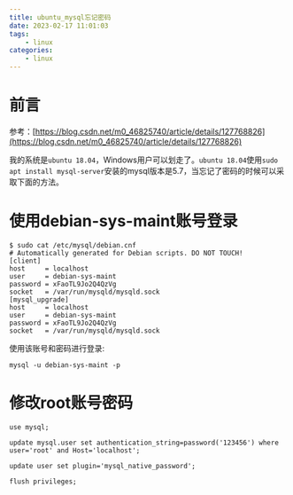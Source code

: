 ```yaml
---
title: ubuntu_mysql忘记密码
date: 2023-02-17 11:01:03
tags:
    - linux
categories:
    - linux
---
```


# 前言

参考：[https://blog.csdn.net/m0_46825740/article/details/127768826](https://blog.csdn.net/m0_46825740/article/details/127768826)

我的系统是`ubuntu 18.04`，Windows用户可以划走了。`ubuntu 18.04`使用`sudo apt install mysql-server`安装的mysql版本是5.7，当忘记了密码的时候可以采取下面的方法。

<!--more-->

# 使用debian-sys-maint账号登录

```shell
$ sudo cat /etc/mysql/debian.cnf
# Automatically generated for Debian scripts. DO NOT TOUCH!
[client]
host     = localhost
user     = debian-sys-maint
password = xFaoTL9Jo2Q4QzVg
socket   = /var/run/mysqld/mysqld.sock
[mysql_upgrade]
host     = localhost
user     = debian-sys-maint
password = xFaoTL9Jo2Q4QzVg
socket   = /var/run/mysqld/mysqld.sock
```

使用该账号和密码进行登录:

```shell
mysql -u debian-sys-maint -p
```



# 修改root账号密码

```shell
use mysql;

update mysql.user set authentication_string=password('123456') where user='root' and Host='localhost';

update user set plugin='mysql_native_password';

flush privileges;
```
